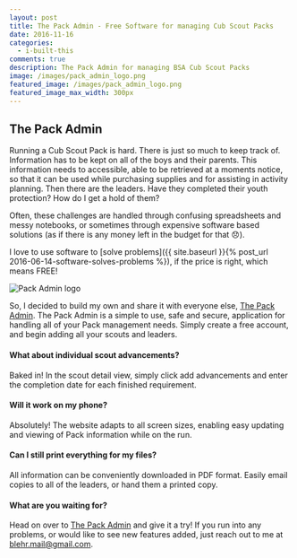 ```yaml
---
layout: post
title: The Pack Admin - Free Software for managing Cub Scout Packs
date: 2016-11-16
categories:
  - i-built-this
comments: true
description: The Pack Admin for managing BSA Cub Scout Packs
image: /images/pack_admin_logo.png
featured_image: /images/pack_admin_logo.png
featured_image_max_width: 300px
---
```


## The Pack Admin

Running a Cub Scout Pack is hard. There is just so much to keep track of. Information has to be kept on all of the boys and their parents. This information  needs to accessible, able to be retrieved at a moments notice, so that it can be used while purchasing supplies and for assisting in activity planning. Then there are the leaders. Have they completed their youth protection? How do I get a hold of them?

Often, these challenges are handled through confusing spreadsheets and messy notebooks, or sometimes  through expensive software based solutions (as if there is any money left in the budget for that :disappointed:).

I love to use software to [solve problems]({{ site.baseurl }}{% post_url 2016-06-14-software-solves-problems %}), if the price is right, which means FREE!

<img src="{{ site.baseurl }}{{ page.featured_image }}" alt="Pack Admin logo" class="img-md img-center" style="max-width:500px;" />

So, I decided to build my own and share it with everyone else, [The Pack Admin](https://packadmin.com). The Pack Admin is a simple to use, safe and secure, application for handling all of your Pack management  needs. Simply create a free account, and begin adding all your scouts and leaders.

#### What about individual scout advancements?

Baked in! In the scout detail view, simply click add advancements and enter the completion date for each finished requirement.

#### Will it work on my phone?

Absolutely! The website adapts to all screen sizes, enabling easy updating and viewing of Pack information while on the run.

#### Can I still print everything for my files?

All information can be conveniently downloaded in PDF format. Easily email copies to all of the leaders, or hand them a printed copy.

#### What are you waiting for?

Head on over to [The Pack Admin](https://packadmin.com) and give it a try! If you run into any problems, or would like to see new features added, just reach out to me at [blehr.mail@gmail.com](mailto:blehr.mail@gmail.com).
